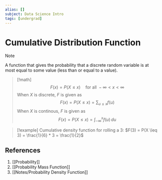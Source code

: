 ```yaml
---
alias: []
subject: Data Science Intro
tags: [undergrad]
---
```

# Cumulative Distribution Function

> [!note]
> A function that gives the probability that a discrete random variable is at most equal to some value (less than or equal to a value).

> [!math]
> $$F(x) = P(X \le x) \quad \text{for all } -\infty < x < \infty$$
> When $X$ is discrete, $F$ is given as
> $$F(x) = P(X \le x) = \sum_{u \le x} f(u)$$
> When $X$ is continous, $F$ is given as
> $$F(x) = P(X \le x) = \int_{-\infty}^x f(u) \,du$$

> [!example]
> Cumulative density function for rolling a 3:
> $F(3) = P(X \leq 3) = \frac{1}{6} * 3 = \frac{1}{2}$

## References
1. [[Probability]]
2. [[Probability Mass Function]]
3. [[Notes/Probability Density Function]]